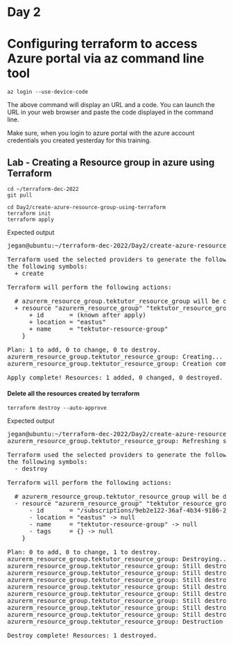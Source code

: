 # Day 2

# Configuring terraform to access Azure portal via az command line tool
```
az login --use-device-code
```
The above command will display an URL and a code.  You can launch the URL in your web browser and paste the code displayed in the command line.

Make sure, when you login to azure portal with the azure account credentials you created yesterday for this training.

## Lab - Creating a Resource group in azure using Terraform
```
cd ~/terraform-dec-2022
git pull

cd Day2/create-azure-resource-group-using-terraform
terraform init
terraform apply
```

Expected output
<pre>
jegan@ubuntu:~/terraform-dec-2022/Day2/create-azure-resource-group-using-terraform$ <b>terraform apply --auto-approve</b>

Terraform used the selected providers to generate the following execution plan. Resource actions are indicated with
the following symbols:
  + create

Terraform will perform the following actions:

  # azurerm_resource_group.tektutor_resource_group will be created
  + resource "azurerm_resource_group" "tektutor_resource_group" {
      + id       = (known after apply)
      + location = "eastus"
      + name     = "tektutor-resource-group"
    }

Plan: 1 to add, 0 to change, 0 to destroy.
azurerm_resource_group.tektutor_resource_group: Creating...
azurerm_resource_group.tektutor_resource_group: Creation complete after 8s [id=/subscriptions/9eb2e122-36af-4b34-9186-2cc8053669e3/resourceGroups/tektutor-resource-group]

Apply complete! Resources: 1 added, 0 changed, 0 destroyed.
</pre>



#### Delete all the resources created by terraform
```
terraform destroy --auto-approve
```

Expected output
<pre>
jegan@ubuntu:~/terraform-dec-2022/Day2/create-azure-resource-group-using-terraform$ terraform destroy --auto-approve
azurerm_resource_group.tektutor_resource_group: Refreshing state... [id=/subscriptions/9eb2e122-36af-4b34-9186-2cc8053669e3/resourceGroups/tektutor-resource-group]

Terraform used the selected providers to generate the following execution plan. Resource actions are indicated with
the following symbols:
  - destroy

Terraform will perform the following actions:

  # azurerm_resource_group.tektutor_resource_group will be destroyed
  - resource "azurerm_resource_group" "tektutor_resource_group" {
      - id       = "/subscriptions/9eb2e122-36af-4b34-9186-2cc8053669e3/resourceGroups/tektutor-resource-group" -> null
      - location = "eastus" -> null
      - name     = "tektutor-resource-group" -> null
      - tags     = {} -> null
    }

Plan: 0 to add, 0 to change, 1 to destroy.
azurerm_resource_group.tektutor_resource_group: Destroying... [id=/subscriptions/9eb2e122-36af-4b34-9186-2cc8053669e3/resourceGroups/tektutor-resource-group]
azurerm_resource_group.tektutor_resource_group: Still destroying... [id=/subscriptions/9eb2e122-36af-4b34-9186-...resourceGroups/tektutor-resource-group, 10s elapsed]
azurerm_resource_group.tektutor_resource_group: Still destroying... [id=/subscriptions/9eb2e122-36af-4b34-9186-...resourceGroups/tektutor-resource-group, 20s elapsed]
azurerm_resource_group.tektutor_resource_group: Still destroying... [id=/subscriptions/9eb2e122-36af-4b34-9186-...resourceGroups/tektutor-resource-group, 30s elapsed]
azurerm_resource_group.tektutor_resource_group: Still destroying... [id=/subscriptions/9eb2e122-36af-4b34-9186-...resourceGroups/tektutor-resource-group, 40s elapsed]
azurerm_resource_group.tektutor_resource_group: Still destroying... [id=/subscriptions/9eb2e122-36af-4b34-9186-...resourceGroups/tektutor-resource-group, 50s elapsed]
azurerm_resource_group.tektutor_resource_group: Still destroying... [id=/subscriptions/9eb2e122-36af-4b34-9186-...resourceGroups/tektutor-resource-group, 1m0s elapsed]
azurerm_resource_group.tektutor_resource_group: Still destroying... [id=/subscriptions/9eb2e122-36af-4b34-9186-...resourceGroups/tektutor-resource-group, 1m10s elapsed]
azurerm_resource_group.tektutor_resource_group: Still destroying... [id=/subscriptions/9eb2e122-36af-4b34-9186-...resourceGroups/tektutor-resource-group, 1m20s elapsed]
azurerm_resource_group.tektutor_resource_group: Destruction complete after 1m27s

Destroy complete! Resources: 1 destroyed.
</pre>

